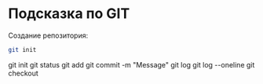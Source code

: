 # Подсказка по GIT

Создание репозитория: 
```sh
git init
```

git init
git status
git add
git commit -m "Message"
git log
git log --oneline
git checkout